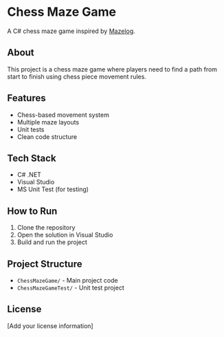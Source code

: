 # Chess Maze Game

A C# chess maze game inspired by [Mazelog](http://www.mazelog.com/show?9).

## About

This project is a chess maze game where players need to find a path from start to finish using chess piece movement rules.

## Features

- Chess-based movement system
- Multiple maze layouts
- Unit tests
- Clean code structure

## Tech Stack

- C# .NET
- Visual Studio
- MS Unit Test (for testing)

## How to Run

1. Clone the repository
2. Open the solution in Visual Studio
3. Build and run the project

## Project Structure

- `ChessMazeGame/` - Main project code
- `ChessMazeGameTest/` - Unit test project

## License

[Add your license information] 